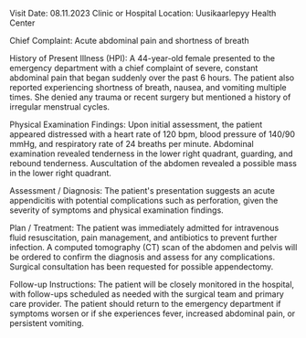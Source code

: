  Visit Date: 08.11.2023
Clinic or Hospital Location: Uusikaarlepyy Health Center

Chief Complaint: Acute abdominal pain and shortness of breath

History of Present Illness (HPI): A 44-year-old female presented to the emergency department with a chief complaint of severe, constant abdominal pain that began suddenly over the past 6 hours. The patient also reported experiencing shortness of breath, nausea, and vomiting multiple times. She denied any trauma or recent surgery but mentioned a history of irregular menstrual cycles.

Physical Examination Findings: Upon initial assessment, the patient appeared distressed with a heart rate of 120 bpm, blood pressure of 140/90 mmHg, and respiratory rate of 24 breaths per minute. Abdominal examination revealed tenderness in the lower right quadrant, guarding, and rebound tenderness. Auscultation of the abdomen revealed a possible mass in the lower right quadrant.

Assessment / Diagnosis: The patient's presentation suggests an acute appendicitis with potential complications such as perforation, given the severity of symptoms and physical examination findings.

Plan / Treatment: The patient was immediately admitted for intravenous fluid resuscitation, pain management, and antibiotics to prevent further infection. A computed tomography (CT) scan of the abdomen and pelvis will be ordered to confirm the diagnosis and assess for any complications. Surgical consultation has been requested for possible appendectomy.

Follow-up Instructions: The patient will be closely monitored in the hospital, with follow-ups scheduled as needed with the surgical team and primary care provider. The patient should return to the emergency department if symptoms worsen or if she experiences fever, increased abdominal pain, or persistent vomiting.